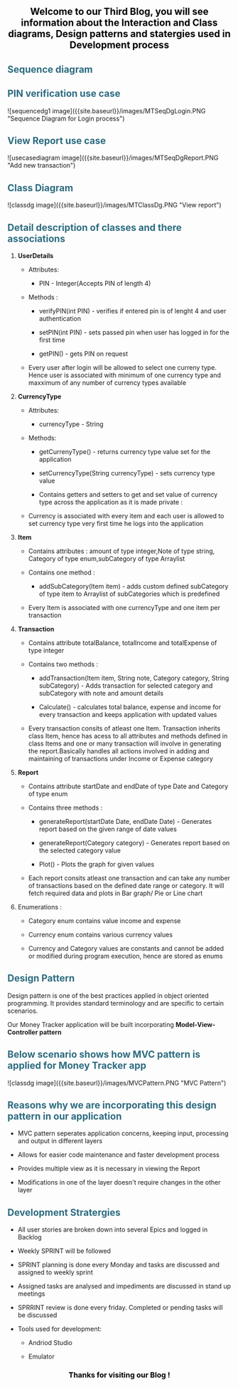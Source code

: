 <div>
<h2 style="color: #000000; text-align:center;">Welcome to our Third Blog, you will see information about the Interaction and Class diagrams, Design patterns and statergies used in Development process</h2>
</div>

<div>
<h2 style="color: #2e6c80;">Sequence diagram </h2>
<h2 style="color: #2e6c80;">PIN verification use case</h2>
<span align="center">
![sequencedg1 image]({{site.baseurl}}/images/MTSeqDgLogin.PNG "Sequence Diagram for Login process")
</span>
</div>
<div>
<h2 style="color: #2e6c80;">View Report use case</h2>
<span align="center">
![usecasediagram image]({{site.baseurl}}/images/MTSeqDgReport.PNG "Add new transaction")
</span>
</div>

<div>
<h2 style="color: #2e6c80;">Class Diagram </h2>
<span align="center">
![classdg image]({{site.baseurl}}/images/MTClassDg.PNG "View report")
</span>
<h2 style="color: #2e6c80; ">Detail description of classes and there associations</h2>
</div>

<div>
<ol>
<div>
  <li>
      <p><b>UserDetails</b></p>
       <ul>
         <li><p>Attributes: </p>
               <ul>
                  <li><p>PIN - Integer(Accepts PIN of length 4)</p></li>
              </ul>
         </li>
         <li><p>Methods :</p>
              <ul>
                  <li><p>verifyPIN(int PIN) - verifies if entered pin is of lenght 4 and user authentication</p></li>
                  <li><p>setPIN(int PIN) - sets passed pin when user has logged in for the first time</p></li>
                  <li><p>getPIN() - gets PIN on request</p></li>
              </ul>
          </li>
          <li><p>Every user after login will be allowed to select one curreny type. Hence user is associated with minimum of one currency type and maxximum of any number of currency types available </p></li> 
       </ul> 
    </li>
  </div>

<div>
  <li>
      <p><b>CurrencyType</b></p>
      <ul>
           <li><p>Attributes: </p>
               <ul>
                  <li><p>currencyType - String</p></li>
              </ul>
         </li>
         <li><p>Methods:</p>
              <ul>
                  <li><p>getCurrenyType() - returns currency type value set for the application</p></li>
                  <li><p>setCurrencyType(String currencyType) - sets currency type value</p></li>
                  <li><p>Contains getters and setters to get and set value of currency type across the application as it is made private :</p></li>
              </ul>
          </li>
          <li><p>Currency is associated with every item and each user is allowed to set currency type very first time he logs into the application</p> </li> 
       </ul> 
    </li>
</div>

<div>
<li><p><b>Item</b></p>
     <ul>
         <li><p>Contains attributes : amount of type integer,Note of type string, Category of type enum,subCategory of type                          Arraylist</p></li>
         <li><p>Contains one method :</p>
              <ul>
                  <li><p>addSubCategory(Item item) - adds custom defined subCategory of type item to Arraylist of subCategories which is predefined </p></li>
              </ul>
          </li>
          <li>
        <p>Every Item is associated with one currencyType and one item per transaction</p>
          </li> 
       </ul> 
    </li>
</div>

<div>
<li><p><b>Transaction</b></p>
     <ul>
         <li><p>Contains attribute totalBalance, totalIncome and totalExpense of type integer</p></li>
         <li><p>Contains two methods :</p>
              <ul>
                  <li><p>addTransaction(Item item, String note, Category category, String subCategory) - Adds transaction for selected category and subCategory with note and amount details</p></li>
                  <li><p>Calculate() - calculates total balance, expense and income for every transaction and keeps application with updated values</p></li>
              </ul>
          </li>
          <li>
        <p>Every transaction consits of atleast one Item. Transaction inherits class Item, hence has acess to all attributes and methods defined in class Items and one or many transaction will involve in generating the report.Basically handles all actions involved in adding and maintaining of transactions under Income or Expense category</p>
          </li> 
       </ul> 
    </li>
</div>

<div>
<li>
     <p> <b>Report</b></p>
     <ul>
     <li><p>Contains attribute startDate and endDate of type Date and Category of type enum</p></li>
     <li><p>Contains three methods :</p>
          <ul>
               <li><p>generateReport(startDate Date, endDate Date) - Generates report based on the given range of date values</p></li>
                <li><p>generateReport(Category category) - Generates report based on the selected category value</p></li>
                <li><p>Plot() - Plots the graph for given values</p></li>
          </ul>
      </li>
      <li><p>Each report consits atleast one transaction and can take any number of transactions based on the defined date range or                   category. It will fetch required data and plots in Bar graph/ Pie or Line chart</p>
      </li>
  </ul>
 </li>
 </div>
 
 <div>
 <li>
    <p>Enumerations :</p>
    <ul>
        <li><p>Category enum contains value income and expense</p></li> 
        <li><p>Currency enum contains various currency values</p></li>
        <li><p>Currency and Category values are constants and cannot be added or modified during program execution, hence are stored as enums</p></li>
    </ul>
 </li>
 </div>
 
 
</ol>
</div>



<div>
    <h2 style="color: #2e6c80;">Design Pattern </h2>
    <p>Design pattern is one of the best practices applied in object oriented programming. It provides standard terminology and are specific to certain scenarios.</p>
    <p>Our Money Tracker application will be built incorporating <b>Model-View-Controller pattern</b></p>
    <div>
        <h2 style="color: #2e6c80;">Below scenario shows how MVC pattern is applied for Money Tracker app </h2>
        <span align="center">
        ![classdg image]({{site.baseurl}}/images/MVCPattern.PNG "MVC Pattern")
         </span>
    </div>
    <div>
    <h2 style="color: #2e6c80;">Reasons why we are incorporating this design pattern in our application </h2>
    <ul>
    <li><p>MVC pattern seperates application concerns, keeping input, processing and output in different layers</p></li>
    <li><p>Allows for easier code maintenance and faster development process</p></li>
    <li><p>Provides multiple view as it is necessary in viewing the Report</p></li>
    <li><p>Modifications in one of the layer doesn't require changes in the other layer</p></li>
    </ul>
    </div>
</div>

<div>
<h2 style="color: #2e6c80;">Development Stratergies </h2>
<ul>
    <li><p>All user stories are broken down into several Epics and logged in Backlog</p></li>
    <li><p>Weekly SPRINT will be followed</p></li>
    <li><p>SPRINT planning is done every Monday and tasks are discussed and assigned to weekly sprint</p></li>
    <li><p>Assigned tasks are analysed and impediments are discussed in stand up meetings</p></li>
    <li><p>SPRRINT review is done every friday. Completed or pending tasks will be discussed</p></li>
    <li>
        <p>Tools used for development:</p>
        <ul>
        <li><p>Andriod Studio</p> </li>
        <li><p>Emulator </p></li>
      </ul>
  </li>
</ul>
</div>
<h3 style="color: #000000; text-align:center;">Thanks for visiting our Blog !</h3>
